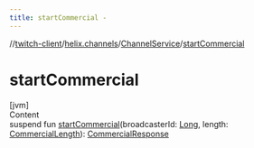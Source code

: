 ```yaml
---
title: startCommercial -
---
```

//[twitch-client](../../index.md)/[helix.channels](../index.md)/[ChannelService](index.md)/[startCommercial](start-commercial.md)



# startCommercial  
[jvm]  
Content  
suspend fun [startCommercial](start-commercial.md)(broadcasterId: [Long](https://kotlinlang.org/api/latest/jvm/stdlib/kotlin/-long/index.html), length: [CommercialLength](../../helix.channels.model.commercial/-commercial-length/index.md)): [CommercialResponse](../-commercial-response/index.md)  



